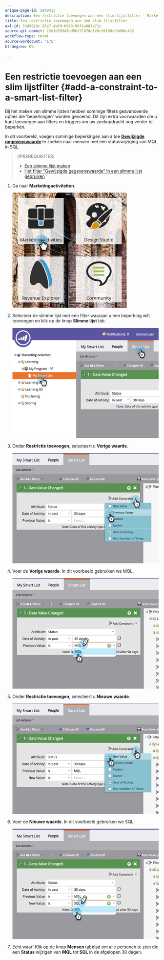 ```yaml
---
unique-page-id: 2949413
description: Een restrictie toevoegen aan een slim lijstfilter - Marketo Docs - Productdocumentatie
title: Een restrictie toevoegen aan een slim lijstfilter
exl-id: 5345019c-55e7-4afd-b583-90f1a687a71c
source-git-commit: 72e1d29347bd5b77107da1e9c30169cb6490c432
workflow-type: tm+mt
source-wordcount: '175'
ht-degree: 0%

---
```


# Een restrictie toevoegen aan een slim lijstfilter {#add-a-constraint-to-a-smart-list-filter}

Bij het maken van slimme lijsten hebben sommige filters geavanceerde opties die &#39;beperkingen&#39; worden genoemd. Dit zijn extra voorwaarden die u kunt toevoegen aan filters en triggers om uw zoekopdracht nog verder te beperken.

In dit voorbeeld, voegen sommige beperkingen aan a toe **[Gewijzigde gegevenswaarde](/help/marketo/product-docs/core-marketo-concepts/smart-campaigns/flow-actions/change-data-value.md)** te zoeken naar mensen met een statuswijziging van MQL in SQL.

>[!PREREQUISITES]
>
>* [Een slimme lijst maken](/help/marketo/product-docs/core-marketo-concepts/smart-lists-and-static-lists/creating-a-smart-list/create-a-smart-list.md)
>* [Het filter &quot;Gewijzigde gegevenswaarde&quot; in een slimme lijst gebruiken](/help/marketo/product-docs/core-marketo-concepts/smart-lists-and-static-lists/using-smart-lists/use-the-data-value-changed-filter-in-a-smart-list.md)
>


1. Ga naar **Marketingactiviteiten**.

   ![](assets/ma-1.png)

1. Selecteer de slimme lijst met een filter waaraan u een beperking wilt toevoegen en klik op de knop **Slimme lijst** tab.

   ![](assets/two-3.png)

1. Onder **Restrictie toevoegen**, selecteert u **Vorige waarde**.

   ![](assets/three-3.png)

1. Voer de **Vorige waarde**. In dit voorbeeld gebruiken we MQL.

   ![](assets/four-2.png)

1. Onder **Restrictie toevoegen**, selecteert u **Nieuwe waarde**.

   ![](assets/five.png)

1. Voer de **Nieuwe waarde**. In dit voorbeeld gebruiken we SQL.

   ![](assets/six.png)

1. Echt waar! Klik op de knop **Mensen** tabblad om alle personen te zien die een **Status** wijzigen van **MQL** tot **SQL** in de afgelopen 30 dagen.
